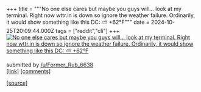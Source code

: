 +++
title = """No one else cares but maybe you guys will... look at my terminal. Right now wttr.in is down so ignore the weather failure. Ordinarily, it would show something like this DC: ⛅️ +62°F"""
date = 2024-10-25T20:09:44.000Z
tags = ["reddit","cli"]
+++
[![No one else cares but maybe you guys will... look at my terminal. Right now wttr.in is down so ignore the weather failure. Ordinarily, it would show something like this DC: ⛅️ +62°F ](https://preview.redd.it/s8n44945mywd1.png?width=640&crop=smart&auto=webp&s=298afb281395829b92637b24964ffa0e16a2a787 "No one else cares but maybe you guys will... look at my terminal. Right now wttr.in is down so ignore the weather failure. Ordinarily, it would show something like this DC: ⛅️ +62°F ")](https://www.reddit.com/r/commandline/comments/1gc3hnn/no_one_else_cares_but_maybe_you_guys_will_look_at/)

submitted by [/u/Former\_Rub\_6638](https://www.reddit.com/user/Former_Rub_6638)  
[\[link\]](https://i.redd.it/s8n44945mywd1.png) [\[comments\]](https://www.reddit.com/r/commandline/comments/1gc3hnn/no_one_else_cares_but_maybe_you_guys_will_look_at/)

[[source]](https://www.reddit.com/r/commandline/comments/1gc3hnn/no_one_else_cares_but_maybe_you_guys_will_look_at/)
